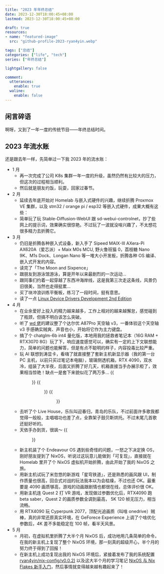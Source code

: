 ```yaml
---
title: "2023 年年终总结"
date: 2023-12-30T18:00:45+08:00
lastmod: 2023-12-30T18:00:45+08:00

draft: true
resources:
- name: "featured-image"
  src: "github-profile-2023-ryan4yin.webp"

tags: ["总结"]
categories: ["life", "tech"]
series: ["年终总结"]

lightgallery: false

comment:
  utterances:
    enable: true
  waline:
    enable: false
---
```


## 闲言碎语

啊呀，又到了一年一度的传统节目——年终总结时间。

## 2023 年流水账

还是跟去年一样，先简单过一下我 2023 年的流水账：

- 1 月
  - 再一次完成了公司 K8s 集群一年一度的升级，虽然仍然有比较大的压力，但这次的过程相当顺利。
  - 然后就是朋友约饭，玩耍，回家过春节。
- 2 月
  - 延续去年底开始对 Homelab 与嵌入式硬件的兴趣，继续折腾 Proxmox VE 集群，以及 stm32 / orange pi / esp32 等嵌入式硬件，成果大概有这些：
  - 简单玩了玩 Stable-Diffusion-WebUI 跟 sd-webui-controlnet，抄了些网上的提示词，效果确实很惊艳。不过玩了一波就没啥兴趣了，不太想花很多精力去折腾它。
- 3 月
  - 仍旧是折腾各种嵌入式设备，新入手了 Sipeed MAIX-III AXera-Pi AX620A（爱芯派）+ Maix M0s MCU, 野火鲁班猫 0，荔枝糖 Nano 9K、M1s Dock、Longan Nano 等一堆大小开发板，折腾各种 OS 编译、嵌入式开发的内容。
  - 读完了「The Moon and Sixpence」
  - 跟朋友到游泳馆游泳，算是开年以来最剧烈的一次运动...
  - 跟同事们约着一起穿越了东西冲海岸线，这是我第三次走这条线，风景仍旧很美，当然也走得挺累...
  - 买了块冲浪训练平衡板，练习了一段时间，挺有意思。
  - 读了一点 [Linux Device Drivers Development 2nd Edition](https://github.com/PacktPublishing/Linux-Device-Driver-Development-Second-Edition)
- 4 月
  - 在业余爱好上投入的精力越来越多，工作上相对的越来越懈怠，感觉碰到了瓶颈，但搞不明白该怎么突破。
  - 听了 [wd 佬](https://github.com/wdvxdr1123)的建议整了个达尔优 A87Pro 天空轴 v3，一番体验这个天空轴 v3 手感确实贼爽、声音也小，开始将它作为主力键盘。
  - 搞了个 chatglm-6b int4 量化版，本地用我的拯救者笔记本（16G RAM + RTX3070 8G）玩了下，响应速度感觉可以，确实有一定的上下文联想能力，简单的问题也能解答，但是有点不聪明的样子，内容投毒比较严重。
  - 玩 AI 联想到涛显卡，看嗨了就直接整了套新主机新显示器（我的第一台 PC 主机，以前只买过笔记本电脑），玻璃侧透机箱，RTX 4090，双水冷，组装了大半夜，后面又折腾了好几天，机箱直接当手办展示柜了，效果相当惊艳！缺点一是套下来貌似花了两万多...
    {{<figure src="/images/now/endeavour-rtx4090.webp" title="主机配置" width="60%">}}
    {{<figure src="/images/now/rtx4090-pc-1.webp" title="机箱展示" width="60%">}}
    {{<figure src="/images/now/rtx4090-pc-2.webp" title="机箱展示" width="60%">}}
  - 去听了个 Live House，乐队叫迎春归，青岛的乐队，不过前面许多歌我都觉得一般般，主唱唱功也差了点，全靠架子鼓贝斯烘托。不过末尾几首歌还挺好听的。
  - 天依手办到货，很飒～
    {{<figure src="/images/now/tianyi-vsinger.webp" title="洛天依 秘境花庭 常服手办" width="60%">}}
  - 新主机装了个 Endeavour OS 遇到些奇怪的问题，一怒之下决定换 OS，刚好朋友提到了 NixOS，听说过这玩意儿能做到「可复现」，直接就在 Homelab 里开了个 NixOS 虚拟机开始折腾，由此开始了我的 NixOS 之旅。
  - 用新主机试玩了米忽悠的新游戏「星穹铁道」，还是熟悉的画风跟 UI，制作质量也很高，回合式对战的玩法我本以为会枯燥，不过也还 OK。最重要是 4090 画质够高，游戏的动画跟剧情也都很在线，总体评价很 OK。
  - 用新主机连 Quest 2 打 VR 游戏，发现做过参数优化后，RTX4090 跑 beta saber，Quest 2 的画质参数全调到最高， 5K 120 帧无压力，相当流畅。
  - 用 RTX4090 玩 Cyperpunk 2077，顶配光追画质（叫啥 onedrive）贼棒，真的非常还原真实环境，在 GeForece Experience 上调了个啥优化参数后，4K 差不多能稳定在 100 帧，看半天风景。
- 5 月
  - 月初，在虚拟机里折腾了大半个月 NixOS 后，成功地用几条简单的命令，在我的新主机上复现了整个 NixOS 环境，那一刻真的超级开心，半个月的努力终于得到了回报！
  - 在新主机上成功复现出我的 NixOS 环境后，紧接着发布了我的系统配置 [ryan4yin/nix-config/v0.0.2)](https://github.com/ryan4yin/nix-config/releases/tag/v0.0.2) 以及这大半个月的学习笔记 [NixOS 与 Nix Flakes 新手入门](https://thiscute.world/posts/nixos-and-flake-basics/)，然后事情就变得越来越有趣起来了！
